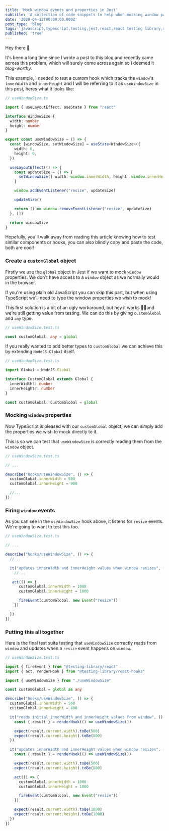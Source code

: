 ```yaml
---
title: 'Mock window events and properties in Jest'
subtitle: 'A collection of code snippets to help when mocking window properties in Jest'
date: '2020-04-12T00:00:00.000Z'
post_type: 'blog'
tags: 'javascript,typescript,testing,jest,react,react testing library,react hooks,software development'
published: 'true'
---
```

Hey there 👋

It's been a long time since I wrote a post to this blog and recently came across this problem, which will surely come across again so I deemed it _blog-worthy_.

This example, I needed to test a custom hook which tracks the `window`'s `innerWidth` and `innerHeight` and I will be referring to it as `useWindowSize` in this post, heres what it looks like:

```typescript
// useWindowSize.ts

import { useLayoutEffect, useState } from "react"

interface WindowSize {
  width: number
  height: number
}

export const useWindowSize = () => {
  const [windowSize, setWindowSize] = useState<WindowSize>({
    width: 0,
    height: 0,
  })

  useLayoutEffect(() => {
    const updateSize = () => {
      setWindowSize({ width: window.innerWidth, height: window.innerHeight })
    }

    window.addEventListener("resize", updateSize)

    updateSize()

    return () => window.removeEventListener("resize", updateSize)
  }, [])

  return windowSize
}
```

Hopefully, you'll walk away from reading this article knowing how to test similar components or hooks, you can also blindly copy and paste the code, both are cool!

### Create a `customGlobal` object
Firstly we use the `global` object in Jest if we want to mock `window` properties. We don't have access to a `window` object as we normally would in the browser.

If you're using plain old JavaScript you can skip this part, but when using TypeScript we'll need to type the window properties we wish to mock!

This first solution is a bit of an ugly workaround, but hey it works 🤷‍♂️and we're still getting value from testing. We can do this by giving `customGlobal` and `any` type.

```typescript
// useWindowSize.test.ts

const customGlobal: any = global
```

If you really wanted to add better types to `customGlobal` we can achieve this by extending `NodeJS.Global` itself.


```typescript
// useWindowSize.test.ts

import Global = NodeJS.Global

interface CustomGlobal extends Global {
  innerWidth?: number
  innerHeight?: number
}

const customGlobal: CustomGlobal = global
```

### Mocking `window` properties
Now TypeScript is pleased with our `customGlobal` object, we can simply add the properties we wish to mock directly to it.

This is so we can test that `useWindowSize` is correctly reading them from the `window` object.

```typescript
// useWindowSize.test.ts

// ...

describe("hooks/useWindowSize", () => {
  customGlobal.innerWidth = 500
  customGlobal.innerHeight = 900

  //...
})
```

### Firing `window` events
As you can see in the `useWindowSize` hook above, it listens for `resize` events. We're going to want to test this too.

```typescript
// useWindowSize.test.ts

// ...

describe("hooks/useWindowSize", () => {
  // ..

  it("updates innerWidth and innerHeight values when window resizes", () => {
    // ..

   act(() => {
      customGlobal.innerWidth = 1000
      customGlobal.innerHeight = 1000

      fireEvent(customGlobal, new Event("resize"))
    })

  })
})
```

### Putting this all together
Here is the final test suite testing that `useWindowSize` correctly reads from `window` and updates when a `resize` event happens on `window`.

```typescript
// useWindowSize.test.ts

import { fireEvent } from "@testing-library/react"
import { act, renderHook } from "@testing-library/react-hooks"

import { useWindowSize } from "./useWindowSize"

const customGlobal = global as any

describe("hooks/useWindowSize", () => {
  customGlobal.innerWidth = 500
  customGlobal.innerHeight = 800

  it("reads initial innerWidth and innerHeight values from window", () => {
    const { result } = renderHook(() => useWindowSize())

    expect(result.current.width).toBe(500)
    expect(result.current.height).toBe(800)
  })

  it("updates innerWidth and innerHeight values when window resizes", () => {
    const { result } = renderHook(() => useWindowSize())

    expect(result.current.width).toBe(500)
    expect(result.current.height).toBe(800)

    act(() => {
      customGlobal.innerWidth = 1000
      customGlobal.innerHeight = 1000

      fireEvent(customGlobal, new Event("resize"))
    })

    expect(result.current.width).toBe(1000)
    expect(result.current.height).toBe(1000)
  })
})
```
